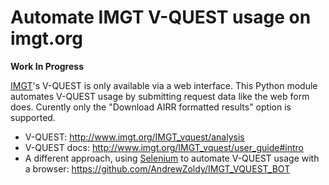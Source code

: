 # Automate IMGT V-QUEST usage on imgt.org

**Work In Progress**

[IMGT](http://imgt.org)'s V-QUEST is only available via a web interface.  This
Python module automates V-QUEST usage by submitting request data like the web
form does.  Curently only the "Download AIRR formatted results" option is
supported.

 * V-QUEST: <http://www.imgt.org/IMGT_vquest/analysis>
 * V-QUEST docs: <http://www.imgt.org/IMGT_vquest/user_guide#intro>
 * A different approach, using [Selenium](https://www.selenium.dev/) to automate V-QUEST usage with a browser: <https://github.com/AndrewZoldy/IMGT_VQUEST_BOT>
